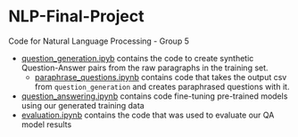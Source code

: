 # NLP-Final-Project
Code for Natural Language Processing - Group 5 

- [question_generation.ipyb](question_generation.ipynb) contains the code to create synthetic Question-Answer pairs from the raw paragraphs in the training set.
  - [paraphrase_questions.ipynb](paraphrase_questions.ipynb) contains code that takes the output csv from `question_generation` and creates paraphrased questions with it.
- [question_answering.ipynb](question_answering.ipynb) contains code fine-tuning pre-trained models using our generated training data
- [evaluation.ipynb](evaluation.ipynb) contains the code that was used to evaluate our QA model results
